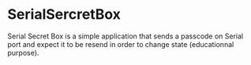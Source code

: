 # SerialSercretBox
Serial Secret Box is a simple application that sends a passcode on Serial port and expect it to be resend in order to change state (educationnal purpose).

